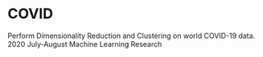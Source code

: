 # COVID
Perform Dimensionality Reduction and Clustering on world COVID-19 data.
2020 July-August Machine Learning Research
